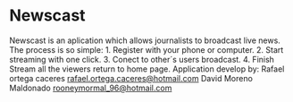 # Newscast
Newscast is an aplication which allows journalists to broadcast live news. 
The process is so simple: 1. Register with your phone or computer. 
2. Start streaming with one click. 3. Conect to other´s users broadcast. 4. Finish Stream all the viewers return to home page.
Application develop by:
Rafael ortega caceres rafael.ortega.caceres@hotmail.com
David Moreno Maldonado rooneymormal_96@hotmail.com

